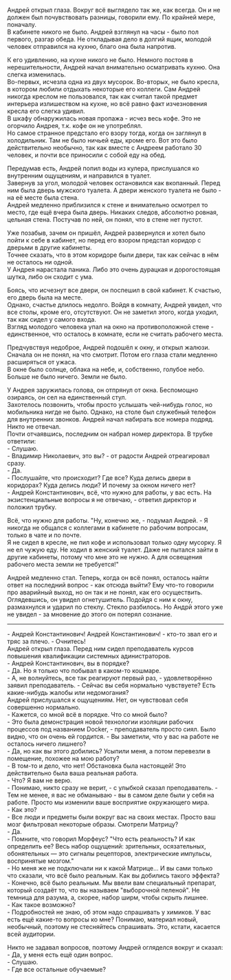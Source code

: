 Андрей открыл глаза. Вокруг всё выглядело так же, как всегда. Он и не должен был почувствовать разницы, говорили ему. По крайней мере, поначалу.  
В кабинете никого не было. Андрей взглянул на часы - было пол первого, разгар обеда. Не откладывая дело в долгий ящик, молодой человек отправился на кухню, благо она была напротив.

К его удивлению, на кухне никого не было. Немного постояв в нерешительности, Андрей начал внимательно осматривать кухню. Она слегка изменилась.  
Во-первых, исчезла одна из двух мусорок. Во-вторых, не было кресла, в котором любили отдыхать некоторые его коллеги. Сам Андрей никогда креслом не пользовался, так как считал такой предмет интерьера излишеством на кухне, но всё равно факт изчезновения кресла его слегка удивил.  
В шкафу обнаружилась новая пропажа - исчез весь кофе. Это не огорчило Андрея, т.к. кофе он не употреблял.  
Но самое странное предстало его взору тогда, когда он заглянул в холодильник. Там не было ничьей еды, кроме его. Вот это было действительно необычно, так как вместе с Андреем работало 30 человек, и почти все приносили с собой еду на обед.

Передумав есть, Андрей попил воды из кулера, прислушался ко внутренним ощущениям, и направился в туалет.  
Завернув за угол, молодой человек остановился как вкопанный. Перед ним была дверь мужского туалета. А двери женского туалета не было - на её месте была стена.  
Андрей медленно приблизился к стене и внимательно осмотрел то место, где ещё вчера была дверь. Никаких следов, абсолютно ровная, цельная стена. Постучав по ней, он понял, что в стене нет пустот.

Уже позабыв, зачем он пришёл, Андрей развернулся и хотел было пойти к себе в кабинет, но перед его взором предстал коридор с дверьми в другие кабинеты.  
Точнее сказать, что в этом коридоре были двери, так как сейчас в нём не осталось ни одной.  
У Андрея нарастала паника. Либо это очень дурацкая и дорогостоящая шутка, либо он сходит с ума.

Боясь, что исчезнут все двери, он поспешил в свой кабинет. К счастью, его дверь была на месте.  
Однако, счастье длилось недолго. Войдя в комнату, Андрей увидел, что все столы, кроме его, отсутствуют. Он не заметил этого, когда уходил, так как сидел у самого входа.  
Взгляд молодого человека упал на окно на противоположной стене - единственное, что осталось в комнате, если не считать рабочего места.

Предчувствуя недоброе, Андрей подошёл к окну, и открыл жалюзи. Сначала он не понял, на что смотрит. Потом его глаза стали медленно расширяться от ужаса.  
В окне было солнце, облака на небе, и, собственно, голубое небо. Больше не было ничего. Земли не было.

У Андрея заружилась голова, он отпрянул от окна. Беспомощно озираясь, он сел на единственный стул.  
Захотелось позвонить, чтобы просто услышать чей-нибудь голос, но мобильника нигде не было. Однако, на столе был служебный телефон для внутренних звонков. Андрей начал набирать все номера подряд. Никто не отвечал.  
Почти отчаявшись, последним он набрал номер директора. В трубке ответили:  
\- Слушаю.  
\- Владимир Николаевич, это вы? - от радости Андрей отреагировал сразу.  
\- Да.  
\- Послушайте, что происходит? Где все? Куда делись двери в коридорах? Куда делись люди? И почему за окном ничего нет?  
\- Андрей Константинович, всё, что нужно для работы, у вас есть. На экзистенциальные вопросы я не отвечаю, - ответил директор и положил трубку.  

Всё, что нужно для работы. "Ну, конечно же, - подумал Андрей. - Я никогда не общался с коллегами в кабинете по рабочим вопросам, только в чате и по почте.  
Я не сидел в кресле, не пил кофе и использовал только одну мусорку. Я не ел чужую еду. Не ходил в женский туалет. Даже не пытался зайти в другие кабинеты, потому что мне это не нужно. А для освещения рабочего места земли не требуется!"

Андрей медленно стал. Теперь, когда он всё понял, осталось найти ответ на последний вопрос - как отсюда выйти? Ему что-то говорили про аварийный выход, но он так и не понял, как его осуществить.  
Оглядевшись, он увидел огнетушитель. Подойдя с ним к окну, размахнулся и ударил по стеклу. Стекло разбилось. Но Андрй этого уже не увидел - за мновение до этого он потерял сознание.

***

 \- Андрей Константинович! Андрей Константинович! - кто-то звал его и тряс за плечо. - Очнитесь!  
 Андрей открыл глаза. Перед ним сидел преподаватель курсов повышения квалификации системных адинистраторов.  
 \- Андрей Константинович, вы в порядке?  
 \- Да. Но я только что побывал в каком-то кошмаре.  
 \- А, не волнуйтесь, все так реагируют первый раз, - удовлетворённо заявил преподаватель. - Сейчас вы себя нормально чувствуете? Есть какие-нибудь жалобы или недомогания?  
 Андрей прислушался к ощущениям. Нет, он чувствовал себя совершенно нормально.  
 \- Кажется, со мной всё в порядке. Что со мной было?  
 \- Это была демонстрация новой технологии изоляции рабочих процессов под названием Docker, - преподаватель просто сиял. Было видно, что он очень ей гордится. - Вы заметили, что у вас на работе не осталось ничего лишнего?  
 \- Да, но как вы этого добились? Усыпили меня, а потом перевезли в помещение, похожее на мою работу?  
 \- В том-то и дело, что нет! Обстановка была настоящей! Это действительно была ваша реальная работа.  
 \- Что? Я вам не верю.  
 \- Понимаю, никто сразу не верит, - с улыбкой сказал преподаватель. - Тем не менее, я вас не обманываю - вы в самом деле были у себя на работе. Просто мы изменили ваше восприятие окружающего мира.  
 \- Как это?  
 \- Все люди и предметы были вокруг вас на своих местах. Просто ваш мозг фильтровал некоторые образы. Смотрели Матрицу?  
 \- Да.  
 \- Помните, что говорил Морфеус? "Что есть реальность? И как определить ее? Весь набор ощущений: зрительных, осязательных, обонятельных — это сигналы рецепторов, электрические импульсы, воспринятые мозгом."  
 \- Но меня же не подключали ни к какой Матрице... И вы сами только что сказали, что всё было реальным. Как вы добились такого эффекта?  
 \- Конечно, всё было реальным. Мы ввели вам специальный препарат, который создаёт то, что вы называем "выборочной пеленой". Не темница для разума, а, скорее, набор ширм, чтобы скрыть лишнее.  
 \- Как такое возможно?  
 \- Подробностей не знаю, об этом надо спрашивать у химиков. У вас есть ещё какие-то вопросы ко мне? Понимаю, материал новый, необычный, поэтому не стесняйтесь спрашивать. Это, кстати, касается всей аудитории.  
 
Никто не задавал вопросов, поэтому Андрей огляделся вокруг и сказал:  
 \- Да, у меня есть ещё один вопрос.  
 \- Слушаю.  
 \- Где все остальные обучаемые?
